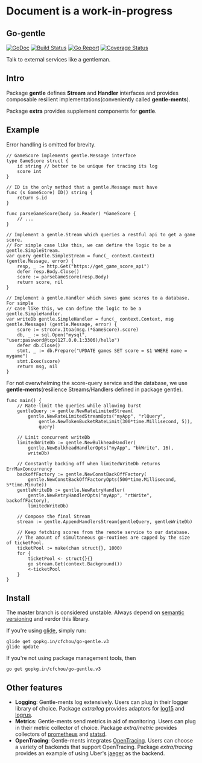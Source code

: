 # Document is a work-in-progress

## Go-gentle
[![GoDoc](https://godoc.org/github.com/cfchou/go-gentle/gentle?status.svg)](https://godoc.org/github.com/cfchou/go-gentle/gentle) [![Build Status](https://travis-ci.org/cfchou/go-gentle.png?branch=master)](https://travis-ci.org/cfchou/go-gentle) [![Go Report](https://goreportcard.com/badge/gopkg.in/cfchou/go-gentle.v3)](https://goreportcard.com/report/gopkg.in/cfchou/go-gentle.v3) [![Coverage Status](https://coveralls.io/repos/github/cfchou/go-gentle/badge.svg?branch=master)](https://coveralls.io/github/cfchou/go-gentle?branch=master)

Talk to external services like a gentleman.

## Intro
Package __gentle__ defines __Stream__ and __Handler__ interfaces and provides
composable resilient implementations(conveniently called __gentle-ments__).

Package __extra__  provides supplement components for __gentle__.


## Example

Error handling is omitted for brevity.

```
// GameScore implements gentle.Message interface
type GameScore struct {
	id string // better to be unique for tracing its log
	score int
}

// ID is the only method that a gentle.Message must have
func (s GameScore) ID() string {
	return s.id
}

func parseGameScore(body io.Reader) *GameScore {
	// ...
}

// Implement a gentle.Stream which queries a restful api to get a game score.
// For simple case like this, we can define the logic to be a gentle.SimpleStream.
var query gentle.SimpleStream = func(_ context.Context) (gentle.Message, error) {
	resp, _ := http.Get("https://get_game_score_api")
	defer resp.Body.Close()
	score := parseGameScore(resp.Body)
	return score, nil
}

// Implement a gentle.Handler which saves game scores to a database. For simple
// case like this, we can define the logic to be a gentle.SimpleHandler.
var writeDb gentle.SimpleHandler = func(_ context.Context, msg gentle.Message) (gentle.Message, error) {
	score := strconv.Itoa(msg.(*GameScore).score)
	db, _ := sql.Open("mysql", "user:password@tcp(127.0.0.1:3306)/hello")
	defer db.Close()
	stmt, _ := db.Prepare("UPDATE games SET score = $1 WHERE name = mygame")
	stmt.Exec(score)
	return msg, nil
}
```

For not overwhelming the score-query service and the database, we use
__gentle-ments__(resilience Streams/Handlers defined in package gentle).

```
func main() {
	// Rate-limit the queries while allowing burst
	gentleQuery := gentle.NewRateLimitedStream(
		gentle.NewRateLimitedStreamOpts("myApp", "rlQuery",
			gentle.NewTokenBucketRateLimit(300*time.Millisecond, 5)),
			query)

	// Limit concurrent writeDb
	limitedWriteDb := gentle.NewBulkheadHandler(
		gentle.NewBulkheadHandlerOpts("myApp", "bkWrite", 16),
		writeDb)

	// Constantly backing off when limitedWriteDb returns ErrMaxConcurrency
	backoffFactory := gentle.NewConstBackOffFactory(
		gentle.NewConstBackOffFactoryOpts(500*time.Millisecond, 5*time.Minute))
	gentleWriteDb := gentle.NewRetryHandler(
		gentle.NewRetryHandlerOpts("myApp", "rtWrite", backoffFactory),
		limitedWriteDb)

	// Compose the final Stream
	stream := gentle.AppendHandlersStream(gentleQuery, gentleWriteDb)

	// Keep fetching scores from the remote service to our database.
	// The amount of simultaneous go-routines are capped by the size of ticketPool.
	ticketPool := make(chan struct{}, 1000)
	for {
		ticketPool <- struct{}{}
		go stream.Get(context.Background())
		<-ticketPool
	}	
}
```

## Install

The master branch is considered unstable. Always depend on [semantic versioning](http://semver.org/) and verdor this library.

If you're using [glide](https://glide.sh/), simply run:
```
glide get gopkg.in/cfchou/go-gentle.v3
glide update
```

If you're not using package management tools, then
```
go get gopkg.in/cfchou/go-gentle.v3
```


## Other features
* __Logging__: Gentle-ments log extensively. Users can plug in their logger library
of choice. Package _extra/log_ provides adaptors for [log15](https://github.com/inconshreveable/log15)
and [logrus](https://github.com/sirupsen/logrus).
* __Metrics__: Gentle-ments send metrics in aid of monitoring. Users can plug in
their metric collector of choice. Package _extra/metric_ provides collectors
of [prometheus](http://http://prometheus.io/) and [statsd](https://github.com/etsy/statsd/).
* __OpenTracing__: Gentle-ments integrates [OpenTracing](https://github.com/opentracing/opentracing-go).
Users can choose a variety of backends that support OpenTracing. Package
_extra/tracing_ provides an example of using Uber's [jaeger](https://github.com/uber/jaeger)
as the backend.

